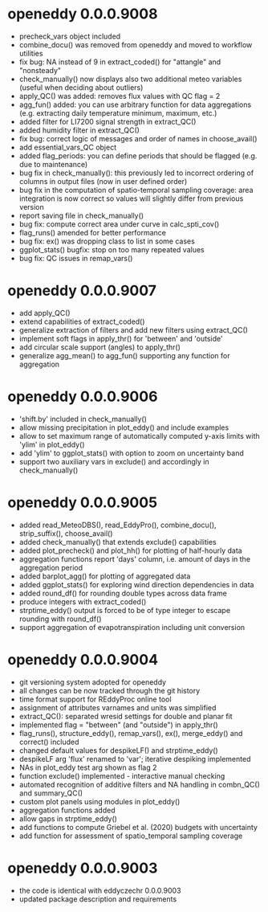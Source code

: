 # openeddy 0.0.0.9008

-   precheck_vars object included
-   combine_docu() was removed from openeddy and moved to workflow
    utilities
-   fix bug: NA instead of 9 in extract_coded() for "attangle" and
    "nonsteady"
-   check_manually() now displays also two additional meteo variables
    (useful when deciding about outliers)
-   apply_QC() was added: removes flux values with QC flag = 2
-   agg_fun() added: you can use arbitrary function for data
    aggregations (e.g. extracting daily temperature minimum, maximum,
    etc.)
-   added filter for LI7200 signal strength in extract_QC()
-   added humidity filter in extract_QC()
-   fix bug: correct logic of messages and order of names in
    choose_avail()
-   add essential_vars_QC object
-   added flag_periods: you can define periods that should be flagged
    (e.g. due to maintenance)
-   bug fix in check_manually(): this previously led to incorrect
    ordering of columns in output files (now in user defined order)
-   bug fix in the computation of spatio-temporal sampling coverage:
    area integration is now correct so values will slightly differ from
    previous version
-   report saving file in check_manually()
-   bug fix: compute correct area under curve in calc_spti_cov()
-   flag_runs() amended for better performance
-   bug fix: ex() was dropping class to list in some cases
-   ggplot_stats() bugfix: stop on too many repeated values
-   bug fix: QC issues in remap_vars()

# openeddy 0.0.0.9007

-   add apply_QC()
-   extend capabilities of extract_coded()
-   generalize extraction of filters and add new filters using
    extract_QC()
-   implement soft flags in apply_thr() for 'between' and 'outside'
-   add circular scale support (angles) to apply_thr()
-   generalize agg_mean() to agg_fun() supporting any function for
    aggregation

# openeddy 0.0.0.9006

-   'shift.by' included in check_manually()
-   allow missing precipitation in plot_eddy() and include examples
-   allow to set maximum range of automatically computed y-axis limits
    with 'ylim' in plot_eddy()
-   add 'ylim' to ggplot_stats() with option to zoom on uncertainty band
-   support two auxiliary vars in exclude() and accordingly in
    check_manually()

# openeddy 0.0.0.9005

-   added read_MeteoDBS(), read_EddyPro(), combine_docu(),
    strip_suffix(), choose_avail()
-   added check_manually() that extends exclude() capabilities
-   added plot_precheck() and plot_hh() for plotting of half-hourly data
-   aggregation functions report 'days' column, i.e. amount of days in
    the aggregation period
-   added barplot_agg() for plotting of aggregated data
-   added ggplot_stats() for exploring wind direction dependencies in
    data
-   added round_df() for rounding double types across data frame
-   produce integers with extract_coded()
-   strptime_eddy() output is forced to be of type integer to escape
    rounding with round_df()
-   support aggregation of evapotranspiration including unit conversion

# openeddy 0.0.0.9004

-   git versioning system adopted for openeddy
-   all changes can be now tracked through the git history
-   time format support for REddyProc online tool
-   assignment of attributes varnames and units was simplified
-   extract_QC(): separated wresid settings for double and planar fit
-   implemented flag = "between" (and "outside") in apply_thr()
-   flag_runs(), structure_eddy(), remap_vars(), ex(), merge_eddy() and
    correct() included
-   changed default values for despikeLF() and strptime_eddy()
-   despikeLF arg 'flux' renamed to 'var'; iterative despiking
    implemented
-   NAs in plot_eddy test arg shown as flag 2
-   function exclude() implemented - interactive manual checking
-   automated recognition of additive filters and NA handling in
    combn_QC() and summary_QC()
-   custom plot panels using modules in plot_eddy()
-   aggregation functions added
-   allow gaps in strptime_eddy()
-   add functions to compute Griebel et al. (2020) budgets with
    uncertainty
-   add function for assessment of spatio_temporal sampling coverage

# openeddy 0.0.0.9003

-   the code is identical with eddyczechr 0.0.0.9003
-   updated package description and requirements
